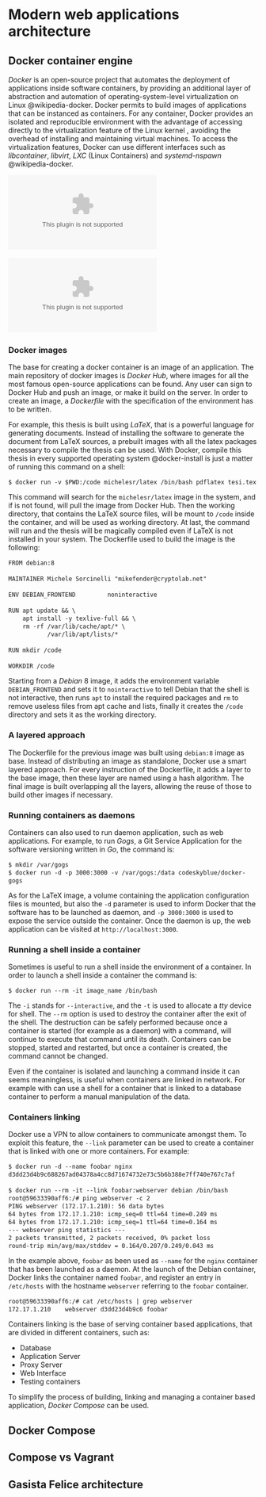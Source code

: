 # Modern web applications architecture

## Docker container engine

*Docker* is an open-source project that automates the deployment of applications inside software containers, by providing an additional layer of abstraction and automation of operating-system-level virtualization on Linux @wikipedia-docker. Docker permits to build images of applications that can be instanced as containers. For any container, Docker provides an isolated and reproducible environment with the advantage of accessing directly to the virtualization feature of the Linux kernel , avoiding the overhead of installing and maintaining virtual machines. To access the virtualization features, Docker can use different interfaces such as *libcontainer*, *libvirt*, *LXC* (Linux Containers) and *systemd-nspawn* @wikipedia-docker.

![Applications running in Virtual Machines](images/vm-diagram.eps)

![Applications running in Docker containers](images/docker-diagram.eps)

### Docker images

The base for creating a docker container is an image of an application. The main repository of docker images is *Docker Hub*, where images for all the most famous open-source applications can be found. Any user can sign to Docker Hub and push an image, or make it build on the server. In order to create an image, a *Dockerfile* with the specification of the environment has to be written.

For example, this thesis is built using *LaTeX*, that is a powerful language for generating documents. Instead of installing the software to generate the document from LaTeX sources, a prebuilt images with all the latex packages necessary to compile the thesis can be used. With Docker, compile this thesis in every supported operating system @docker-install is just a matter of running this command on a shell:

	$ docker run -v $PWD:/code michelesr/latex /bin/bash pdflatex tesi.tex

This command will search for the `michelesr/latex` image in the system, and if is not found, will pull the image from Docker Hub. Then the working directory, that contains the LaTeX source files, will be mount to `/code` inside the container, and will be used as working directory. At last, the command will run and the thesis will be magically compiled even if LaTeX is not installed in your system. The Dockerfile used to build the image is the following:

    FROM debian:8
    
    MAINTAINER Michele Sorcinelli "mikefender@cryptolab.net"
    
    ENV DEBIAN_FRONTEND         noninteractive
    
    RUN apt update && \
        apt install -y texlive-full && \
        rm -rf /var/lib/cache/apt/* \
               /var/lib/apt/lists/*
    
    RUN mkdir /code
    
    WORKDIR /code

Starting from a *Debian* 8 image, it adds the environment variable `DEBIAN_FRONTEND` and sets it to `nointeractive` to tell Debian that the shell is not interactive, then runs `apt` to install the required packages and `rm` to remove useless files from apt cache and lists, finally it creates the `/code` directory and sets it as the working directory.    

### A layered approach

The Dockerfile for the previous image was built using `debian:8` image as base. Instead of distributing an image as standalone, Docker use a smart layered approach. For every instruction of the Dockerfile, it adds a layer to the base image, then these layer are named using a hash algorithm. The final image is built overlapping all the layers, allowing the reuse of those to build other images if necessary.

### Running containers as daemons 

Containers can also used to run daemon application, such as web applications. For example, to run *Gogs*, a Git Service Application for the software versioning written in *Go*, the command is:

    $ mkdir /var/gogs
    $ docker run -d -p 3000:3000 -v /var/gogs:/data codeskyblue/docker-gogs

As for the LaTeX image, a volume containing the application configuration files is mounted, but also the `-d` parameter is used to inform Docker that the software has to be launched as daemon, and `-p 3000:3000` is used to expose the service outside the container. Once the daemon is up, the web application can be visited at `http://localhost:3000`.

### Running a shell inside a container

Sometimes is useful to run a shell inside the environment of a container. In order to launch a shell inside a container the command is:

    $ docker run --rm -it image_name /bin/bash

The `-i` stands for `--interactive`, and the `-t` is used to allocate a *tty* device for shell. The `--rm` option is used to destroy the container after the exit of the shell. The destruction can be safely performed because once a container is started (for example as a daemon) with a command, will continue to execute that command until its death. Containers can be stopped, started and restarted, but once a container is created, the command cannot be changed.

Even if the container is isolated and launching a command inside it can seems meaningless, is useful when containers are linked in network. For example with can use a shell for a container that is linked to a database container to perform a manual manipulation of the data.

### Containers linking

Docker use a VPN to allow containers to communicate amongst them. To exploit this feature, the `--link` parameter can be used to create a container that is linked with one or more containers. For example:

    $ docker run -d --name foobar nginx
    d3dd23d4b9c688267ad04378a4cc8d71674732e73c5b6b388e7ff740e767c7af

    $ docker run --rm -it --link foobar:webserver debian /bin/bash
    root@59633390aff6:/# ping webserver -c 2
    PING webserver (172.17.1.210): 56 data bytes
    64 bytes from 172.17.1.210: icmp_seq=0 ttl=64 time=0.249 ms
    64 bytes from 172.17.1.210: icmp_seq=1 ttl=64 time=0.164 ms
    --- webserver ping statistics ---
    2 packets transmitted, 2 packets received, 0% packet loss
    round-trip min/avg/max/stddev = 0.164/0.207/0.249/0.043 ms

In the example above, `foobar` as been used as `--name` for the `nginx` container that has been launched as a daemon. At the launch of the Debian container, Docker links the container named `foobar`, and register an entry in `/etc/hosts` with the hostname `webserver` referring to the `foobar` container.

    root@59633390aff6:/# cat /etc/hosts | grep webserver
    172.17.1.210    webserver d3dd23d4b9c6 foobar 

Containers linking is the base of serving container based applications, that are divided in different containers, such as:

- Database
- Application Server
- Proxy Server
- Web Interface
- Testing containers

To simplify the process of building, linking and managing a container based application, *Docker Compose* can be used.

## Docker Compose

## Compose vs Vagrant

## Gasista Felice architecture
